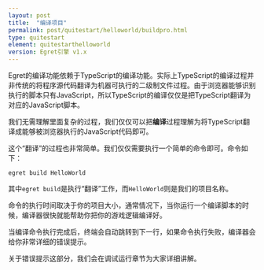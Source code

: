 ```yaml
---
layout: post
title:  "编译项目"
permalink: post/quitestart/helloworld/buildpro.html
type: quitestart
element: quitestarthelloworld
version: Egret引擎 v1.x
---
```


Egret的编译功能依赖于TypeScript的编译功能。实际上TypeScript的编译过程并非传统的将程序源代码翻译为机器可执行的二级制文件过程。由于浏览器能够识别执行的脚本只有JavaScript，所以TypeScript的编译仅仅是把TypeScript翻译为对应的JavaScript脚本。

我们无需理解里面复杂的过程，我们仅仅可以把**编译**过程理解为将TypeScript翻译成能够被浏览器执行的JavaScript代码即可。

这个“翻译”的过程也非常简单。我们仅仅需要执行一个简单的命令即可。命令如下：

`egret build HelloWorld`

其中`egret build`是执行“翻译”工作，而`HelloWorld`则是我们的项目名称。

命令的执行时间取决于你的项目大小，通常情况下，当你运行一个编译脚本的时候，编译器很快就能帮助你把你的游戏逻辑编译好。

当编译命令执行完成后，终端会自动跳转到下一行，如果命令执行失败，编译器会给你非常详细的错误提示。

关于错误提示这部分，我们会在调试运行章节为大家详细讲解。
